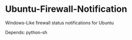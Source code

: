 # Ubuntu-Firewall-Notification

Windows-Like firewall status notifications for Ubuntu

Depends: python-sh


